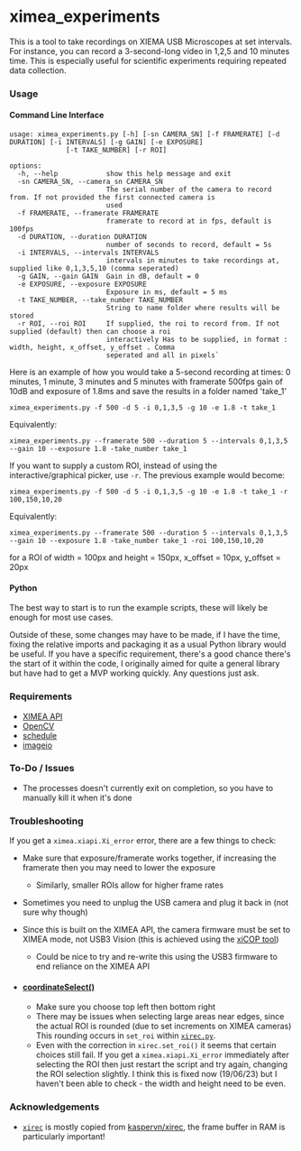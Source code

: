 # ximea_experiments
This is a tool to take recordings on XIEMA USB Microscopes at set intervals. 
For instance, you can record a 3-second-long video in 1,2,5 and 10 minutes time.
This is especially useful for scientific experiments requiring repeated data collection. 

### Usage

#### Command Line Interface

```
usage: ximea_experiments.py [-h] [-sn CAMERA_SN] [-f FRAMERATE] [-d DURATION] [-i INTERVALS] [-g GAIN] [-e EXPOSURE]
              [-t TAKE_NUMBER] [-r ROI]

options:
  -h, --help            show this help message and exit
  -sn CAMERA_SN, --camera_sn CAMERA_SN
                        The serial number of the camera to record from. If not provided the first connected camera is
                        used
  -f FRAMERATE, --framerate FRAMERATE
                        framerate to record at in fps, default is 100fps
  -d DURATION, --duration DURATION
                        number of seconds to record, default = 5s
  -i INTERVALS, --intervals INTERVALS
                        intervals in minutes to take recordings at, supplied like 0,1,3,5,10 (comma seperated)
  -g GAIN, --gain GAIN  Gain in dB, default = 0
  -e EXPOSURE, --exposure EXPOSURE
                        Exposure in ms, default = 5 ms
  -t TAKE_NUMBER, --take_number TAKE_NUMBER
                        String to name folder where results will be stored
  -r ROI, --roi ROI     If supplied, the roi to record from. If not supplied (default) then can choose a roi
                        interactively Has to be supplied, in format : width, height, x_offset, y_offset . Comma
                        seperated and all in pixels`
```
Here is an example of how you would take a 5-second recording at times: 0 minutes, 1 minute, 3 minutes and 5 minutes with 
framerate 500fps gain of 10dB and exposure of 1.8ms and save the results in a folder named 'take_1'

`ximea_experiments.py -f 500 -d 5 -i 0,1,3,5 -g 10 -e 1.8 -t take_1`

Equivalently:

`ximea_experiments.py --framerate 500 --duration 5 --intervals 0,1,3,5 --gain 10 --exposure 1.8 -take_number take_1`

If you want to supply a custom ROI, instead of using the interactive/graphical picker, use `-r`. The previous example 
would become:

`ximea_experiments.py -f 500 -d 5 -i 0,1,3,5 -g 10 -e 1.8 -t take_1 -r 100,150,10,20`

Equivalently:

`ximea_experiments.py --framerate 500 --duration 5 --intervals 0,1,3,5 --gain 10 --exposure 1.8 -take_number take_1 -roi 100,150,10,20`

for a ROI of width = 100px and height = 150px, x_offset = 10px, y_offset = 20px


#### Python 

The best way to start is to run the example scripts, these will likely be enough for most use cases.

Outside of these, some changes may have to be made, if I have the time, 
fixing the relative imports and packaging it as a usual Python library would be useful.
If you have a specific requirement, there's a good chance there's the start of it within the code, I originally aimed
for quite a general library but have had to get a MVP working quickly. Any questions just ask.

### Requirements
- [XIMEA API](https://www.ximea.com/support/wiki/apis/APIs)
- [OpenCV](https://pypi.org/project/opencv-python/)
- [schedule](https://pypi.org/project/schedule/) 
- [imageio](https://pypi.org/project/imageio/)

### To-Do / Issues
- The processes doesn't currently exit on completion, so you have to manually kill it when it's done

### Troubleshooting
If you get a `ximea.xiapi.Xi_error` error, there are a few things to check:
- Make sure that exposure/framerate works together, if increasing the framerate then 
you may need to lower the exposure
  - Similarly, smaller ROIs allow for higher frame rates
- Sometimes you need to unplug the USB camera and plug it back in (not sure why though)
- Since this is built on the XIMEA API, the camera firmware must be set to XIMEA mode, not USB3 Vision
(this is achieved using the [xiCOP tool](https://www.ximea.com/support/wiki/allprod/XiCOP))
  - Could be nice to try and re-write this using the USB3 firmware to end reliance on the XIMEA API

- #### [coordinateSelect()](ximea_experiments/coord_picker.py)
  - Make sure you choose top left then bottom right
  - There may be issues when selecting large areas near edges, since the actual ROI is rounded (due to set increments on 
  XIMEA cameras) This rounding occurs in `set_roi` within [`xirec.py`](ximea_experiments/xirec.py).
  - Even with the correction in `xirec.set_roi()` it seems that certain choices still fail. If you get a 
  `ximea.xiapi.Xi_error` immediately after selecting the ROI then just restart the script and try again, 
  changing the ROI selection slightly. I think this is fixed now (19/06/23) but I haven't been able to check - the width and height need to be even.

### Acknowledgements
- [`xirec`](ximea_experiments/xirec.py) is mostly copied from [kaspervn/xirec](https://github.com/kaspervn/xirec), 
the frame buffer in RAM is particularly important! 
